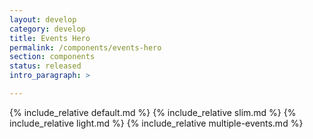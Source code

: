 ```yaml
---
layout: develop
category: develop
title: Events Hero
permalink: /components/events-hero
section: components
status: released
intro_paragraph: >

---
```


{% include_relative default.md %}
{% include_relative slim.md %}
{% include_relative light.md %}
{% include_relative multiple-events.md %}
